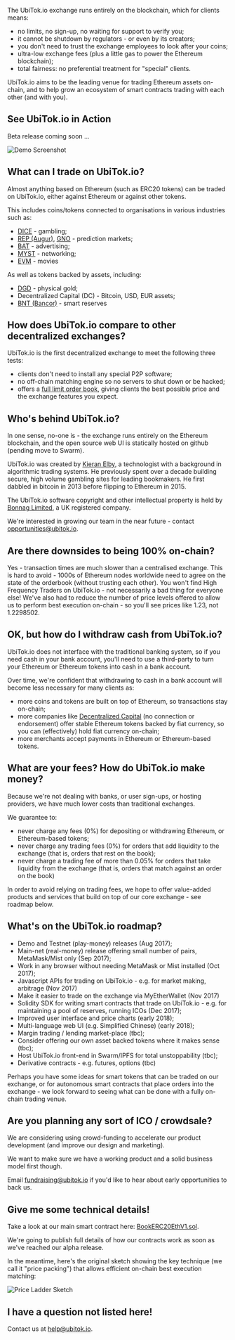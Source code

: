 The UbiTok.io exchange runs entirely on the blockchain, which for clients means:
- no limits, no sign-up, no waiting for support to verify you;
- it cannot be shutdown by regulators - or even by its creators;
- you don't need to trust the exchange employees to look after your coins;
- ultra-low exchange fees (plus a little gas to power the Ethereum blockchain);
- total fairness: no preferential treatment for "special" clients.

UbiTok.io aims to be the leading venue for trading Ethereum assets on-chain, and to help grow an ecosystem of smart contracts trading with each other (and with you).

## See UbiTok.io in Action
Beta release coming soon ...

![Demo Screenshot](./screenshot.png)

## What can I trade on UbiTok.io?
Almost anything based on Ethereum (such as ERC20 tokens) can be traded on UbiTok.io, either against Ethereum or against other tokens.

This includes coins/tokens connected to organisations in various industries such as:
- [DICE](https://coinmarketcap.com/assets/etheroll/) - gambling;
- [REP (Augur)](https://coinmarketcap.com/assets/augur/), [GNO](https://coinmarketcap.com/assets/gnosis-gno/) - prediction markets;
- [BAT](https://coinmarketcap.com/assets/basic-attention-token/) - advertising;
- [MYST](https://coinmarketcap.com/assets/mysterium/) - networking;
- [EVM](https://coinmarketcap.com/assets/ethereum-movie-venture/) - movies

As well as tokens backed by assets, including:
- [DGD](https://coinmarketcap.com/assets/digixdao/) - physical gold;
- Decentralized Capital (DC) - Bitcoin, USD, EUR assets;
- [BNT (Bancor)](https://coinmarketcap.com/assets/bancor/) - smart reserves

## How does UbiTok.io compare to other decentralized exchanges?
UbiTok.io is the first decentralized exchange to meet the following three tests:
 - clients don't need to install any special P2P software;
 - no off-chain matching engine so no servers to shut down or be hacked;
 - offers a [full limit order book](./trading-rules.md), giving clients the best possible price and the exchange features you expect.

## Who's behind UbiTok.io?
In one sense, no-one is - the exchange runs entirely on the Ethereum blockchain, and the open source web UI is statically hosted on github (pending move to Swarm).

UbiTok.io was created by [Kieran Elby](https://www.linkedin.com/in/kieranelby/), a technologist with a background in algorithmic trading systems. He previously spent over a decade building secure, high volume gambling sites for leading bookmakers. He first dabbled in bitcoin in 2013 before flipping to Ethereum in 2015.

The UbiTok.io software copyright and other intellectual property is held by [Bonnag Limited](https://bonnag.com), a UK registered company.

We're interested in growing our team in the near future - contact opportunities@ubitok.io.

## Are there downsides to being 100% on-chain?
Yes - transaction times are much slower than a centralised exchange. This is hard to avoid - 1000s of Ethereum nodes worldwide need to agree on the state of the orderbook (without trusting each other). You won't find High Frequency Traders on UbiTok.io - not necessarily a bad thing for everyone else! We've also had to reduce the number of price levels offered to allow us to perform best execution on-chain - so you'll see prices like 1.23, not 1.2298502.

## OK, but how do I withdraw cash from UbiTok.io?
UbiTok.io does not interface with the traditional banking system, so if you need cash in your bank account, you'll need to use a third-party to turn your Ethereum or Ethereum tokens into cash in a bank account.

Over time, we're confident that withdrawing to cash in a bank account will become less necessary for many clients as:
 - more coins and tokens are built on top of Ethereum, so transactions stay on-chain;
 - more companies like [Decentralized Capital](https://www.decentralizedcapital.com/) (no connection or endorsement) offer stable Ethereum tokens backed by fiat currency, so you can (effectively) hold fiat currency on-chain;
 - more merchants accept payments in Ethereum or Ethereum-based tokens.

## What are your fees? How do UbiTok.io make money?
Because we're not dealing with banks, or user sign-ups, or hosting providers, we have much lower costs than traditional exchanges.

We guarantee to:
 - never charge any fees (0%) for depositing or withdrawing Ethereum, or Ethereum-based tokens;
 - never charge any trading fees (0%) for orders that add liquidity to the exchange (that is, orders that rest on the book);
 - never charge a trading fee of more than 0.05% for orders that take liquidity from the exchange (that is, orders that match against an order on the book)

In order to avoid relying on trading fees, we hope to offer value-added products and services that build on top of our core exchange - see roadmap below.

## What's on the UbiTok.io roadmap?
- Demo and Testnet (play-money) releases (Aug 2017);
- Main-net (real-money) release offering small number of pairs, MetaMask/Mist only (Sep 2017);
- Work in any browser without needing MetaMask or Mist installed (Oct 2017);
- Javascript APIs for trading on UbiTok.io - e.g. for market making, arbitrage (Nov 2017)
- Make it easier to trade on the exchange via MyEtherWallet (Nov 2017)
- Solidity SDK for writing smart contracts that trade on UbiTok.io - e.g. for maintaining a pool of reserves, running ICOs (Dec 2017);
- Improved user interface and price charts (early 2018);
- Multi-language web UI (e.g. Simplified Chinese)  (early 2018);
- Margin trading / lending market-place (tbc);
- Consider offering our own asset backed tokens where it makes sense (tbc);
- Host UbiTok.io front-end in Swarm/IPFS for total unstoppability (tbc);
- Derivative contracts - e.g. futures, options (tbc)

Perhaps you have some ideas for smart tokens that can be traded on our exchange, or for autonomous smart contracts that place orders into the exchange - we look forward to seeing what can be done with a fully on-chain trading venue.

## Are you planning any sort of ICO / crowdsale?
We are considering using crowd-funding to accelerate our product development (and improve our design and marketing).

We want to make sure we have a working product and a solid business model first though.

Email fundraising@ubitok.io if you'd like to hear about early opportunities to back us.

## Give me some technical details!
Take a look at our main smart contract here: [BookERC20EthV1.sol](https://github.com/kieranelby/UbiTok.io/blob/master/contracts/BookERC20EthV1.sol).

We're going to publish full details of how our contracts work as soon as we've reached our alpha release.

In the meantime, here's the original sketch showing the key technique (we call it "price packing") that allows efficient on-chain best execution matching:

![Price Ladder Sketch](./price-ladder-sketch.png)

## I have a question not listed here!
Contact us at help@ubitok.io.
